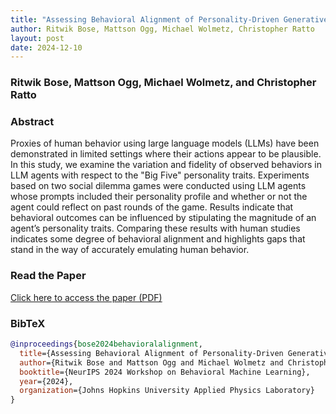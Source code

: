 ```yaml
---
title: "Assessing Behavioral Alignment of Personality-Driven Generative Agents in Social Dilemma Games"
author: Ritwik Bose, Mattson Ogg, Michael Wolmetz, Christopher Ratto
layout: post
date: 2024-12-10
---
```



### Ritwik Bose, Mattson Ogg, Michael Wolmetz, and Christopher Ratto

### Abstract
Proxies of human behavior using large language models (LLMs) have been demonstrated in limited settings where their actions appear to be plausible. In this study, we examine the variation and fidelity of observed behaviors in LLM agents with respect to the "Big Five" personality traits. Experiments based on two social dilemma games were conducted using LLM agents whose prompts included their personality profile and whether or not the agent could reflect on past rounds of the game. Results indicate that behavioral outcomes can be influenced by stipulating the magnitude of an agent’s personality traits. Comparing these results with human studies indicates some degree of behavioral alignment and highlights gaps that stand in the way of accurately emulating human behavior.

### Read the Paper
[Click here to access the paper (PDF)](/_pdfs/assessing_behavioral_alignment.pdf)

### BibTeX
```bibtex
@inproceedings{bose2024behavioralalignment,
  title={Assessing Behavioral Alignment of Personality-Driven Generative Agents in Social Dilemma Games},
  author={Ritwik Bose and Mattson Ogg and Michael Wolmetz and Christopher Ratto},
  booktitle={NeurIPS 2024 Workshop on Behavioral Machine Learning},
  year={2024},
  organization={Johns Hopkins University Applied Physics Laboratory}
}
```
